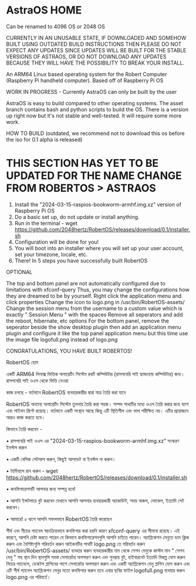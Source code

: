 # AstraOS HOME

Can be renamed to 4096 OS or 2048 OS

CURRENTLY IN AN UNUSABLE STATE, IF DOWNLOADED AND SOMEHOW BUILT USING OUTDATED BUILD INSTRUCTIONS THEN PLEASE DO NOT EXPECT ANY UPDATES SINCE UPDATES WILL BE BUILT FOR THE STABLE VERSIONS OF ASTRAOS, OR DO NOT DOWNLOAD ANY UPDATES BECAUSE THEY WILL HAVE THE POSSIBILITY TO BREAK YOUR INSTALL.

An ARM64 Linux based operating system for the Robert Computer (Raspberry Pi handheld computer). Based off of Raspberry Pi OS

WORK IN PROGRESS - Currently AstraOS can only be built by the user

AstraOS is easy to build compared to other operating systems.
The asset branch contains bash and python scripts to build the OS.
There is a version up right now but it's not stable and well-tested. It will require some more work.

HOW TO BUILD (outdated, we recommend not to download this os before the iso for 0.1 alpha is released)
# THIS SECTION HAS YET TO BE UPDATED FOR THE NAME CHANGE FROM ROBERTOS > ASTRAOS

1) Install the "2024-03-15-raspios-bookworm-armhf.img.xz" version of Raspberry Pi OS
2) Do a basic set up, do not update or install anything.
3) Run in the terminal - wget https://github.com/2048hertz/RobertOS/releases/download/0.1/installer.sh
4) Configuration will be done for you!
5) You will boot into an installer where you will set up your user account, set your timezone, locale, etc.
6) There! In 5 steps you have successfully built RobertOS

OPTIONAL

The top and bottom panel are not automatically configured due to limitations with xfconf-query
Thus, you may change the configurations how they are dreamed to be by yourself.
Right click the application menu and click properties
Change the icon to logo.png in /usr/bin/RobertOS-assets/
Change the session menu from the username to a custom value which is exactly " Session Menu " with the spaces
Remove all seperators and add the reboot, hibernate, etc options
For the bottom panel, remove the seperator beside the show desktop plugin then add an application menu plugin and configure it like the top panel application menu but this time use the image file logofull.png instead of logo.png

CONGRATULATIONS, YOU HAVE BUILT ROBERTOS!


RobertOS হোম

একটি ARM64 লিনাক্স ভিত্তিক অপারেটিং সিস্টেম রবার্ট কম্পিউটার (রাসপবেরি পাই হ্যান্ডহেল্ড কম্পিউটার) জন্য। রাসপবেরি পাই ওএস থেকে ভিত্তি নেওয়া

কাজ চলছে - বর্তমানে RobertOS ব্যবহারকারীর দ্বারা মাত্র তৈরি করা যাবে

RobertOS অন্যান্য অপারেটিং সিস্টেম তুলনায় তৈরি করা সহজ। সম্পদ শাখাটির মধ্যে ওএস তৈরি করার জন্য ব্যাশ এবং পাইথন স্ক্রিপ্ট রয়েছে। বর্তমানে একটি সংস্থান আছে কিন্তু এটি স্থিতিশীল এবং ভাল পরীক্ষিত নয়। এটির প্রয়োজনে আরও কাজ করতে হবে।

কিভাবে তৈরি করবেন -

• রাসপবেরি পাই ওএস এর "2024-03-15-raspios-bookworm-armhf.img.xz" সংস্করণ ইনস্টল করুন

• একটি বেসিক সেটআপ করুন, কিছুই আপডেট বা ইনস্টল না করুন।

• টার্মিনালে রান করুন - wget https://github.com/2048hertz/RobertOS/releases/download/0.1/installer.sh

• কনফিগারেশনটি আপনার জন্য সম্পন্ন হবে!

• আপনি ইন্সটলারে বুট করবেন যেখানে আপনি আপনার ব্যবহারকারী অ্যাকাউন্ট, সময় অঞ্চল, লোকেল, ইত্যাদি সেট করবেন।

• আমারে! ৫ ধাপে আপনি সফলভাবে RobertOS তৈরি করেছেন

শীর্ষ এবং নীচের প্যানেল স্বয়ংক্রিয়ভাবে কনফিগার করা হয়নি কারণ xfconf-query এর সীমানা রয়েছে। এই কারণে, আপনি চেষ্টা করতে পারেন যে কিভাবে কনফিগারেশনগুলি আপনি চাইতে পারেন। অ্যাপ্লিকেশন মেনুতে ডান ক্লিক করুন এবং বৈশিষ্ট্যগুলি পরিবর্তন করুন আইকনটির পাথটি logo.png তে পরিবর্তন করুন /usr/bin/RobertOS-assets/ ব্যবহার করুন ব্যবহারকারীর নাম থেকে সেশন মেনুকে কাস্টম মান " সেশন মেনু " সহ স্থান দিন স্থানগুলি সমস্ত সেপারেটর অপসারণ করুন এবং পুনরায় বুট, হাইবারনেট ইত্যাদি বিকল্প যোগ করুন নিচের প্যানেলে, ডেস্কটপ প্লাগিনের পাশে সেপারেটর অপসারণ করুন এবং একটি অ্যাপ্লিকেশন মেনু প্লাগিন যোগ করুন এবং এটি শীর্ষ প্যানেল অ্যাপ্লিকেশন মেনুর মতো কনফিগার করুন তবে এবার ছবির ফাইল logofull.png ব্যবহার করুন logo.png এর পরিবর্তে।



